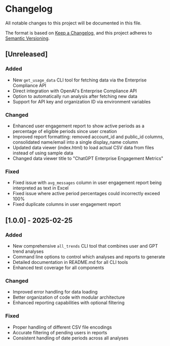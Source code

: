 # Changelog

All notable changes to this project will be documented in this file.

The format is based on [Keep a Changelog](https://keepachangelog.com/en/1.0.0/),
and this project adheres to [Semantic Versioning](https://semver.org/spec/v2.0.0.html).

## [Unreleased]

### Added
- New `get_usage_data` CLI tool for fetching data via the Enterprise Compliance API
- Direct integration with OpenAI's Enterprise Compliance API
- Option to automatically run analysis after fetching new data
- Support for API key and organization ID via environment variables

### Changed
- Enhanced user engagement report to show active periods as a percentage of eligible periods since user creation
- Improved report formatting: removed account_id and public_id columns, consolidated name/email into a single display_name column
- Updated data viewer (index.html) to load actual CSV data from files instead of using sample data
- Changed data viewer title to "ChatGPT Enterprise Engagement Metrics"

### Fixed
- Fixed issue with `avg_messages` column in user engagement report being interpreted as text in Excel
- Fixed issue where active period percentages could incorrectly exceed 100%
- Fixed duplicate columns in user engagement report

## [1.0.0] - 2025-02-25

### Added
- New comprehensive `all_trends` CLI tool that combines user and GPT trend analyses
- Command line options to control which analyses and reports to generate
- Detailed documentation in README.md for all CLI tools
- Enhanced test coverage for all components

### Changed
- Improved error handling for data loading
- Better organization of code with modular architecture
- Enhanced reporting capabilities with optional filtering

### Fixed
- Proper handling of different CSV file encodings
- Accurate filtering of pending users in reports
- Consistent handling of date periods across all analyses
